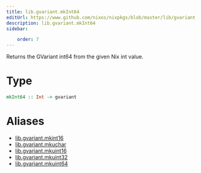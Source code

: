 ```yaml
---
title: lib.gvariant.mkInt64
editUrl: https://www.github.com/nixos/nixpkgs/blob/master/lib/gvariant.nix#L19C20
description: lib.gvariant.mkInt64
sidebar:

    order: 7
---
```


Returns the GVariant int64 from the given Nix int value.

# Type

```haskell
mkInt64 :: Int -> gvariant
```


# Aliases

- [lib.gvariant.mkint16](/nix-doc-comments/reference/lib/gvariant/lib-gvariant-mkint16)
- [lib.gvariant.mkuchar](/nix-doc-comments/reference/lib/gvariant/lib-gvariant-mkuchar)
- [lib.gvariant.mkuint16](/nix-doc-comments/reference/lib/gvariant/lib-gvariant-mkuint16)
- [lib.gvariant.mkuint32](/nix-doc-comments/reference/lib/gvariant/lib-gvariant-mkuint32)
- [lib.gvariant.mkuint64](/nix-doc-comments/reference/lib/gvariant/lib-gvariant-mkuint64)


